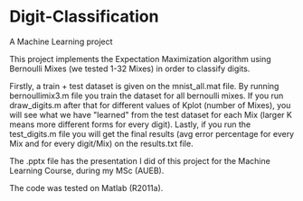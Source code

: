 # Digit-Classification
A Machine Learning project

This project implements the Expectation Maximization algorithm using Bernoulli Mixes (we tested 1-32 Mixes) in order
to classify digits.

Firstly, a train + test dataset is given on the mnist_all.mat file.
By running bernoullimix3.m file you train the dataset for all bernoulli mixes. If you run draw_digits.m after that
for different values of Kplot (number of Mixes), you will see what we have "learned" from the test dataset for each Mix 
(larger K means more different forms for every digit). Lastly, if you run the test_digits.m file you will get the final results (avg error percentage for every Mix and for every digit/Mix) on the results.txt file.

The .pptx file has the presentation I did of this project for the Machine Learning Course, during my MSc (AUEB).

The code was tested on Matlab (R2011a).
